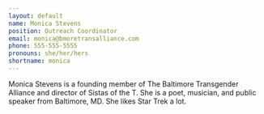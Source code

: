 ```yaml
---
layout: default
name: Monica Stevens
position: Outreach Coordinator
email: monica@bmoretransalliance.com
phone: 555-555-5555
pronouns: she/her/hers
shortname: monica
---
```


Monica Stevens is a founding member of The Baltimore Transgender Alliance and director of Sistas of the T. She is a poet, musician, and public speaker from Baltimore, MD. She likes Star Trek a lot.
